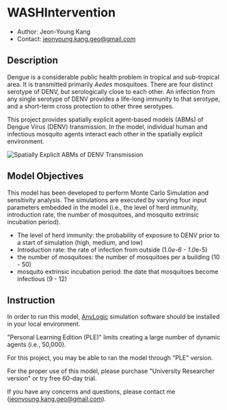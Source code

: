# WASHIntervention

* Author: Jeon-Young Kang
* Contact: jeonyoung.kang.geo@gmail.com

## **Description**

Dengue is a considerable public health problem in tropical and sub-tropical area. 
It is transmitted primarily *Aedes* mosquitoes. 
There are four distinct serotype of DENV, but serologically close to each other. 
An infection from any single serotype of DENV provides a life-long immunity to that serotype, and a short-term cross protection to other three serotypes. 

This project provides spatially explicit agent-based models (ABMs) of Dengue Virus (DENV) transmission. In the model, individual human and infectious mosquito agents interact each other in the spatially explicit environment. 

![Spatially Explicit ABMs of DENV Transmission](./Figures/ScreenShot.png)

## **Model Objectives**

This model has been developed to perform Monte Carlo Simulation and sensitivity analysis. 
The simulations are executed by varying four input parameters embedded in the model 
(i.e., the level of herd immunity, introduction rate, the number of mosquitoes, and mosquito extrinsic incubation period).

* The level of herd immunity: the probability of exposure to DENV prior to a start of simulation (high, medium, and low)
* Introduction rate: the rate of infection from outside (1.0*e-6 - 1.0*e-5)
* the number of mosquitoes: the number of mosquitoes per a building (10 - 50)
* mosquito extrinsic incubation period: the date that mosquitoes become infectious (9 - 12)

## **Instruction**

In order to run this model, [AnyLogic](https://www.anylogic.com/downloads/) simulation software should be installed in your local environment. 

"Personal Learning Edition (PLE)" limits creating a large number of dynamic agents (i.e., 50,000). 

For this project, you may be able to ran the model through "PLE" version. 

For the proper use of this model, please purchase "University Researcher version" or try free 60-day trial. 

If you have any concerns and questions, please contact me (jeonyoung.kang.geo@gmail.com).

